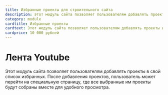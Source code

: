 ```yaml
---
title: Избранные проекты для строительного сайта
description: Этот модуль сайта позволяет пользователям добавлять проекты в свой список избранных. После добавления проектов, пользователь может перейти на специальную страницу, где все выбранные им проекты будут собраны вместе для удобного просмотра.
category: module
cardtitle: Избранные проекты
cardtext: Этот модуль сайта позволяет пользователям добавлять проекты в свой список избранных. После добавления проектов, пользователь может перейти на специальную страницу, где все выбранные им проекты будут собраны вместе для удобного просмотра.
cardprice: 10 000 рублей
---
```

# Лента Youtube

Этот модуль сайта позволяет пользователям добавлять проекты в свой список избранных. После добавления проектов, пользователь может перейти на специальную страницу, где все выбранные им проекты будут собраны вместе для удобного просмотра.
